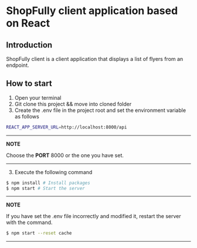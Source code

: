 # ShopFully client application based on React

## Introduction

ShopFully client is a client application that displays a list of flyers from an endpoint.

## How to start

1. Open your terminal
2. Git clone this project && move into cloned folder
3. Create the .env file in the project root and set the environment variable as follows
```bash
REACT_APP_SERVER_URL=http://localhost:8000/api
```
---
**NOTE**

Choose the **PORT** 8000 or the one you have set.

---

3. Execute the following command

```bash
$ npm install # Install packages
$ npm start # Start the server
```

---
**NOTE**

If you have set the .env file incorrectly and modified it, restart the server with the command.

```bash
$ npm start --reset cache
```

---